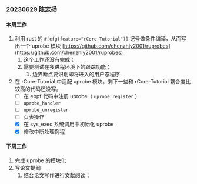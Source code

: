 ### 20230629 陈志扬

#### 本周工作

1. 利用 rust 的 `#[cfg(feature="rCore-Tutorial")]` 记号做条件编译，从而写出一个 uprobe 模块
   [https://github.com/chenzhiy2001/ruprobes](https://github.com/chenzhiy2001/ruprobes)
   1. 这个工作还没有完成；
   2. 需要测试在多进程环境下的跟踪功能；
      1. 边界断点要识别即将进入的用户态程序
2. 在 rCore-Tutorial 中适配 uprobe 模块。剩下一些和 rCore-Tutorial 耦合度比较高的代码还没写。
   - [ ] 在 ebpf 代码中注册 uprobe（ `uprobe_register` ）
   - [ ] `uprobe_handler`
   - [ ] `uprobe_unregister`
   - [ ] 页表操作
   - [x] 在 sys_exec 系统调用中初始化 uprobe
   - [x] 修改中断处理例程

#### 下周工作

1. 完成 uprobe 的模块化
2. 写论文提纲
   1. 结合论文写作进行文献阅读；
